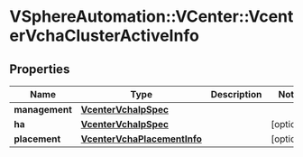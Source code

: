 # VSphereAutomation::VCenter::VcenterVchaClusterActiveInfo

## Properties
Name | Type | Description | Notes
------------ | ------------- | ------------- | -------------
**management** | [**VcenterVchaIpSpec**](VcenterVchaIpSpec.md) |  | 
**ha** | [**VcenterVchaIpSpec**](VcenterVchaIpSpec.md) |  | [optional] 
**placement** | [**VcenterVchaPlacementInfo**](VcenterVchaPlacementInfo.md) |  | [optional] 


